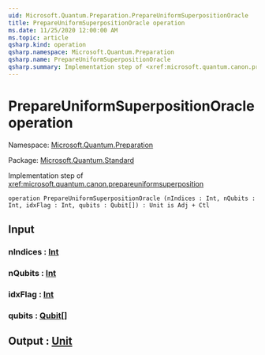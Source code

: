 ```yaml
---
uid: Microsoft.Quantum.Preparation.PrepareUniformSuperpositionOracle
title: PrepareUniformSuperpositionOracle operation
ms.date: 11/25/2020 12:00:00 AM
ms.topic: article
qsharp.kind: operation
qsharp.namespace: Microsoft.Quantum.Preparation
qsharp.name: PrepareUniformSuperpositionOracle
qsharp.summary: Implementation step of <xref:microsoft.quantum.canon.prepareuniformsuperposition>
---
```


# PrepareUniformSuperpositionOracle operation

Namespace: [Microsoft.Quantum.Preparation](xref:Microsoft.Quantum.Preparation)

Package: [Microsoft.Quantum.Standard](https://nuget.org/packages/Microsoft.Quantum.Standard)


Implementation step of <xref:microsoft.quantum.canon.prepareuniformsuperposition>

```qsharp
operation PrepareUniformSuperpositionOracle (nIndices : Int, nQubits : Int, idxFlag : Int, qubits : Qubit[]) : Unit is Adj + Ctl
```


## Input

### nIndices : [Int](xref:microsoft.quantum.user-guide.language.types)




### nQubits : [Int](xref:microsoft.quantum.user-guide.language.types)




### idxFlag : [Int](xref:microsoft.quantum.user-guide.language.types)




### qubits : [Qubit](xref:microsoft.quantum.concepts.the-qubit)[]





## Output : [Unit](xref:microsoft.quantum.user-guide.language.types)

